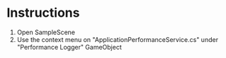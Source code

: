 # Instructions

1) Open SampleScene
2) Use the context menu on "ApplicationPerformanceService.cs" under "Performance Logger" GameObject